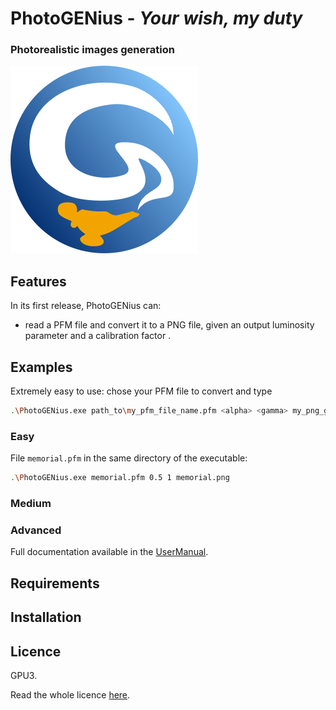 # PhotoGENius - _Your wish, my duty_
### Photorealistic images generation

![](logoPGEN.png) 

<!-- add here a funny but explanatory image, maybe one of a genius! -->

## Features

In its first release, PhotoGENius can:
- read a PFM file and convert it to a PNG file, given an output luminosity parameter <alpha> and a calibration factor <gamma>.

## Examples
Extremely easy to use: chose your PFM file to convert and type
```bash
.\PhotoGENius.exe path_to\my_pfm_file_name.pfm <alpha> <gamma> my_png_gile_name.png
```
### Easy
File `memorial.pfm` in the same directory of the executable:
```bash
.\PhotoGENius.exe memorial.pfm 0.5 1 memorial.png
```

### Medium
### Advanced

Full documentation available in the [UserManual](UserManual).

## Requirements

## Installation

## Licence
GPU3.

Read the whole licence [here](LICENCE).

